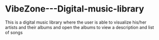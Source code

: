 # VibeZone---Digital-music-library
This is a digital music library where the user is able to visualize his/her artists and their albums and open the albums to view a description and list of songs
